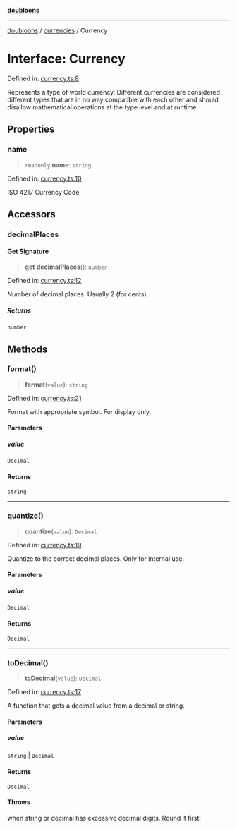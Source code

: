 [**doubloons**](../../../../README.md)

***

[doubloons](../../../../globals.md) / [currencies](../README.md) / Currency

# Interface: Currency

Defined in: [currency.ts:8](https://github.com/HitchPin/doubloon-ts/blob/5c0f29ae5f1feb0c01b6a69dd7c9f1ae85119d16/src/currency.ts#L8)

Represents a type of world currency. Different currencies are considered
different types that are in no way compatible with each other and should
disallow mathematical operations at the type level and at runtime.

## Properties

### name

> `readonly` **name**: `string`

Defined in: [currency.ts:10](https://github.com/HitchPin/doubloon-ts/blob/5c0f29ae5f1feb0c01b6a69dd7c9f1ae85119d16/src/currency.ts#L10)

ISO 4217 Currency Code

## Accessors

### decimalPlaces

#### Get Signature

> **get** **decimalPlaces**(): `number`

Defined in: [currency.ts:12](https://github.com/HitchPin/doubloon-ts/blob/5c0f29ae5f1feb0c01b6a69dd7c9f1ae85119d16/src/currency.ts#L12)

Number of decimal places. Usually 2 (for cents).

##### Returns

`number`

## Methods

### format()

> **format**(`value`): `string`

Defined in: [currency.ts:21](https://github.com/HitchPin/doubloon-ts/blob/5c0f29ae5f1feb0c01b6a69dd7c9f1ae85119d16/src/currency.ts#L21)

Format with appropriate symbol. For display only.

#### Parameters

##### value

`Decimal`

#### Returns

`string`

***

### quantize()

> **quantize**(`value`): `Decimal`

Defined in: [currency.ts:19](https://github.com/HitchPin/doubloon-ts/blob/5c0f29ae5f1feb0c01b6a69dd7c9f1ae85119d16/src/currency.ts#L19)

Quantize to the correct decimal places. Only for internal use.

#### Parameters

##### value

`Decimal`

#### Returns

`Decimal`

***

### toDecimal()

> **toDecimal**(`value`): `Decimal`

Defined in: [currency.ts:17](https://github.com/HitchPin/doubloon-ts/blob/5c0f29ae5f1feb0c01b6a69dd7c9f1ae85119d16/src/currency.ts#L17)

A function that gets a decimal value from a decimal or string.

#### Parameters

##### value

`string` | `Decimal`

#### Returns

`Decimal`

#### Throws

when string or decimal has excessive decimal digits. Round it first!
